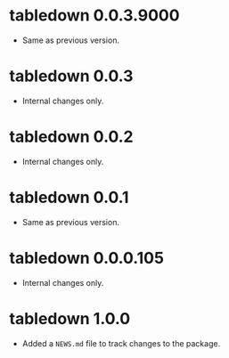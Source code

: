 <!-- NEWS.md is maintained by https://cynkra.github.io/fledge, do not edit -->

# tabledown 0.0.3.9000

- Same as previous version.


# tabledown 0.0.3

- Internal changes only.


# tabledown 0.0.2

- Internal changes only.


# tabledown 0.0.1

- Same as previous version.


# tabledown 0.0.0.105

- Internal changes only.


# tabledown 1.0.0

* Added a `NEWS.md` file to track changes to the package.

